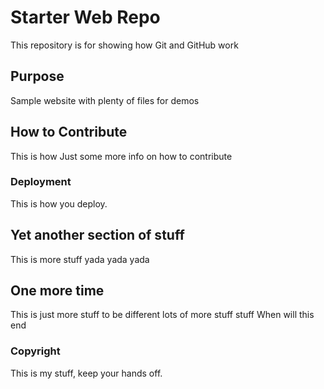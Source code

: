 # Starter Web Repo

This repository is for showing how Git and GitHub work

## Purpose

Sample website with plenty of files for demos

## How to Contribute

This is how
Just some more info on how to contribute

### Deployment

This is how you deploy.

## Yet another section of stuff

This is more stuff
yada yada yada

## One more time

This is just more stuff to be different
lots of more stuff stuff
When will this end

### Copyright
This is my stuff, keep your hands off.

